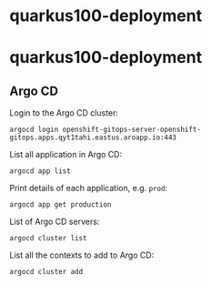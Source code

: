 # quarkus100-deployment
# quarkus100-deployment

## Argo CD

Login to the Argo CD cluster:
```shell
argocd login openshift-gitops-server-openshift-gitops.apps.qyt1tahi.eastus.aroapp.io:443
```
List all application in Argo CD:
```shell
argocd app list
```
Print details of each application, e.g. `prod`:
```shell
argocd app get production
```
List of Argo CD servers:
```shell
argocd cluster list
```
List all the contexts to add to Argo CD:
```shell
argocd cluster add
```


